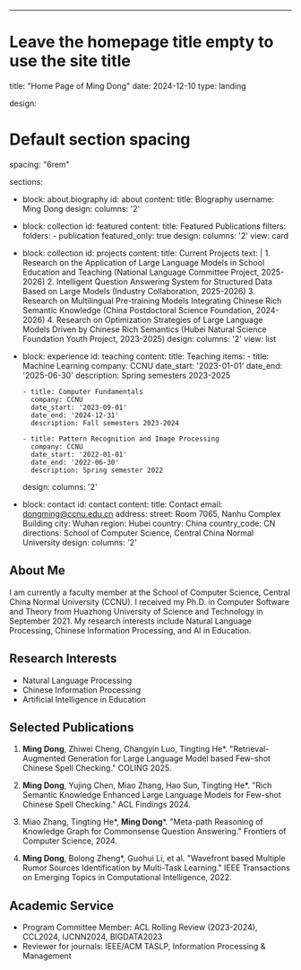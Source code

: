 ---
# Leave the homepage title empty to use the site title
title: "Home Page of Ming Dong"
date: 2024-12-10
type: landing

design:
  # Default section spacing
  spacing: "6rem"

sections:
  - block: about.biography
    id: about
    content:
      title: Biography
      username: Ming Dong
    design:
      columns: '2'
  
  - block: collection
    id: featured
    content:
      title: Featured Publications
      filters:
        folders:
          - publication
        featured_only: true
    design:
      columns: '2'
      view: card
  
  - block: collection
    id: projects
    content:
      title: Current Projects
      text: |
        1. Research on the Application of Large Language Models in School Education and Teaching (National Language Committee Project, 2025-2026)
        2. Intelligent Question Answering System for Structured Data Based on Large Models (Industry Collaboration, 2025-2026)
        3. Research on Multilingual Pre-training Models Integrating Chinese Rich Semantic Knowledge (China Postdoctoral Science Foundation, 2024-2026)
        4. Research on Optimization Strategies of Large Language Models Driven by Chinese Rich Semantics (Hubei Natural Science Foundation Youth Project, 2023-2025)
    design:
      columns: '2'
      view: list
  
  - block: experience
    id: teaching
    content:
      title: Teaching
      items:
        - title: Machine Learning
          company: CCNU
          date_start: '2023-01-01'
          date_end: '2025-06-30'
          description: Spring semesters 2023-2025
        
        - title: Computer Fundamentals
          company: CCNU
          date_start: '2023-09-01'
          date_end: '2024-12-31'
          description: Fall semesters 2023-2024
        
        - title: Pattern Recognition and Image Processing
          company: CCNU
          date_start: '2022-01-01'
          date_end: '2022-06-30'
          description: Spring semester 2022
    design:
      columns: '2'
  
  - block: contact
    id: contact
    content:
      title: Contact
      email: dongming@ccnu.edu.cn
      address:
        street: Room 7065, Nanhu Complex Building
        city: Wuhan
        region: Hubei
        country: China
        country_code: CN
      directions: School of Computer Science, Central China Normal University
    design:
      columns: '2'

## About Me

I am currently a faculty member at the School of Computer Science, Central China Normal University (CCNU). I received my Ph.D. in Computer Software and Theory from Huazhong University of Science and Technology in September 2021. My research interests include Natural Language Processing, Chinese Information Processing, and AI in Education.

## Research Interests
- Natural Language Processing
- Chinese Information Processing
- Artificial Intelligence in Education

## Selected Publications
1. **Ming Dong**, Zhiwei Cheng, Changyin Luo, Tingting He*. "Retrieval-Augmented Generation for Large Language Model based Few-shot Chinese Spell Checking." COLING 2025.

2. **Ming Dong**, Yujing Chen, Miao Zhang, Hao Sun, Tingting He*. "Rich Semantic Knowledge Enhanced Large Language Models for Few-shot Chinese Spell Checking." ACL Findings 2024.

3. Miao Zhang, Tingting He*, **Ming Dong***. "Meta-path Reasoning of Knowledge Graph for Commonsense Question Answering." Frontiers of Computer Science, 2024.

4. **Ming Dong**, Bolong Zheng*, Guohui Li, et al. "Wavefront based Multiple Rumor Sources Identification by Multi-Task Learning." IEEE Transactions on Emerging Topics in Computational Intelligence, 2022.

## Academic Service
- Program Committee Member: ACL Rolling Review (2023-2024), CCL2024, IJCNN2024, BIGDATA2023
- Reviewer for journals: IEEE/ACM TASLP, Information Processing & Management
